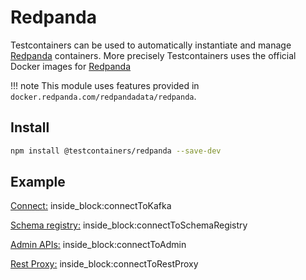 # Redpanda

Testcontainers can be used to automatically instantiate and manage [Redpanda](https://redpanda.com/) containers.
More precisely Testcontainers uses the official Docker images for [Redpanda](https://hub.docker.com/r/redpandadata/redpanda)

!!! note
    This module uses features provided in `docker.redpanda.com/redpandadata/redpanda`.

## Install


```bash
npm install @testcontainers/redpanda --save-dev
```

## Example

<!--codeinclude-->
[Connect:](../../packages/modules/redpanda/src/redpanda-container.test.ts) inside_block:connectToKafka
<!--/codeinclude-->

<!--codeinclude-->
[Schema registry:](../../packages/modules/redpanda/src/redpanda-container.test.ts) inside_block:connectToSchemaRegistry
<!--/codeinclude-->

<!--codeinclude-->
[Admin APIs:](../../packages/modules/redpanda/src/redpanda-container.test.ts) inside_block:connectToAdmin
<!--/codeinclude-->

<!--codeinclude-->
[Rest Proxy:](../../packages/modules/redpanda/src/redpanda-container.test.ts) inside_block:connectToRestProxy
<!--/codeinclude-->
